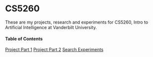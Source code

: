 # CS5260

These are my projects, research and experiments for CS5260, Intro to Artificial Intelligence at Vanderbilt University.

#### Table of Contents

[Project Part 1](project_part_1/)
[Project Part 2](project_part_2/)
[Search Experiments](search_algorithms/)
